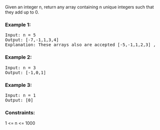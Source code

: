 Given an integer n, return any array containing n unique integers such that they add up to 0.

 

### Example 1:

<pre>Input: n = 5
Output: [-7,-1,1,3,4]
Explanation: These arrays also are accepted [-5,-1,1,2,3] , [-3,-1,2,-2,4].</pre>
### Example 2:

<pre>Input: n = 3
Output: [-1,0,1]</pre>
### Example 3:

<pre>Input: n = 1
Output: [0]</pre>
 

### Constraints:

1 <= n <= 1000
